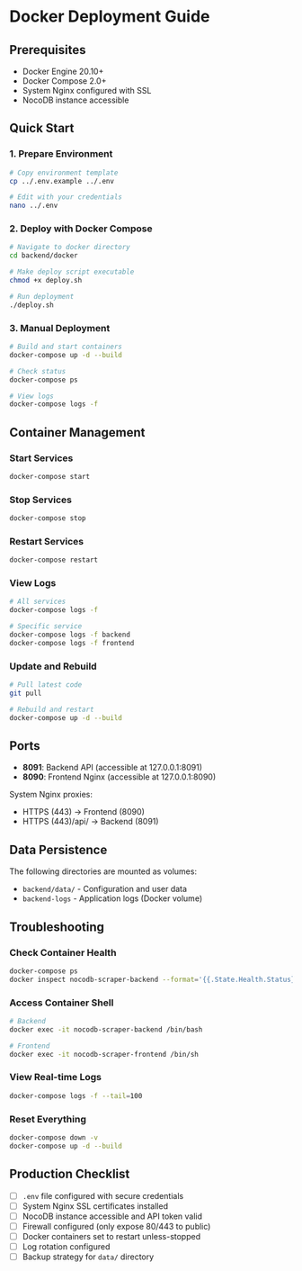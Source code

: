 # Docker Deployment Guide

## Prerequisites

- Docker Engine 20.10+
- Docker Compose 2.0+
- System Nginx configured with SSL
- NocoDB instance accessible

## Quick Start

### 1. Prepare Environment

```bash
# Copy environment template
cp ../.env.example ../.env

# Edit with your credentials
nano ../.env
```

### 2. Deploy with Docker Compose

```bash
# Navigate to docker directory
cd backend/docker

# Make deploy script executable
chmod +x deploy.sh

# Run deployment
./deploy.sh
```

### 3. Manual Deployment

```bash
# Build and start containers
docker-compose up -d --build

# Check status
docker-compose ps

# View logs
docker-compose logs -f
```

## Container Management

### Start Services
```bash
docker-compose start
```

### Stop Services
```bash
docker-compose stop
```

### Restart Services
```bash
docker-compose restart
```

### View Logs
```bash
# All services
docker-compose logs -f

# Specific service
docker-compose logs -f backend
docker-compose logs -f frontend
```

### Update and Rebuild
```bash
# Pull latest code
git pull

# Rebuild and restart
docker-compose up -d --build
```

## Ports

- **8091**: Backend API (accessible at 127.0.0.1:8091)
- **8090**: Frontend Nginx (accessible at 127.0.0.1:8090)

System Nginx proxies:
- HTTPS (443) → Frontend (8090)
- HTTPS (443)/api/ → Backend (8091)

## Data Persistence

The following directories are mounted as volumes:
- `backend/data/` - Configuration and user data
- `backend-logs` - Application logs (Docker volume)

## Troubleshooting

### Check Container Health
```bash
docker-compose ps
docker inspect nocodb-scraper-backend --format='{{.State.Health.Status}}'
```

### Access Container Shell
```bash
# Backend
docker exec -it nocodb-scraper-backend /bin/bash

# Frontend
docker exec -it nocodb-scraper-frontend /bin/sh
```

### View Real-time Logs
```bash
docker-compose logs -f --tail=100
```

### Reset Everything
```bash
docker-compose down -v
docker-compose up -d --build
```

## Production Checklist

- [ ] `.env` file configured with secure credentials
- [ ] System Nginx SSL certificates installed
- [ ] NocoDB instance accessible and API token valid
- [ ] Firewall configured (only expose 80/443 to public)
- [ ] Docker containers set to restart unless-stopped
- [ ] Log rotation configured
- [ ] Backup strategy for `data/` directory